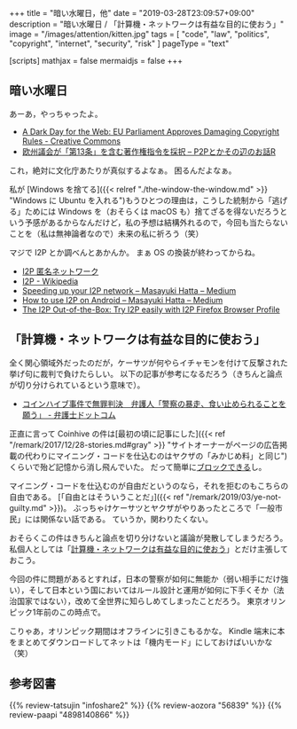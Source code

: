 +++
title = "暗い水曜日，他"
date = "2019-03-28T23:09:57+09:00"
description = "暗い水曜日 / 「計算機・ネットワークは有益な目的に使おう」"
image = "/images/attention/kitten.jpg"
tags = [ "code", "law", "politics", "copyright", "internet", "security", "risk" ]
pageType = "text"

[scripts]
  mathjax = false
  mermaidjs = false
+++

## 暗い水曜日

あーあ，やっちゃったよ。

- [A Dark Day for the Web: EU Parliament Approves Damaging Copyright Rules - Creative Commons](https://creativecommons.org/2019/03/26/a-dark-day-for-the-web-eu-parliament-approves-damaging-copyright-rules/)
- [欧州議会が「第13条」を含む著作権指令を採択 – P2Pとかその辺のお話R](https://p2ptk.org/copyright/1728)

これ，絶対に文化庁あたりが真似するよなぁ。
困るんだよなぁ。

私が [Windows を捨てる]({{< relref "./the-window-the-window.md" >}} "Windows に Ubuntu を入れる")もうひとつの理由は，こうした統制から「逃げる」ためには Windows を（おそらくは macOS も）捨てざるを得ないだろうという予感があるからなんだけど，私の予想は結構外れるので，今回も当たらないことを（私は無神論者なので）未来の私に祈ろう（笑）

マジで I2P とか調べんとあかんか。
まぁ OS の換装が終わってからね。

- [I2P 匿名ネットワーク](https://geti2p.net/ja/)
- [I2P - Wikipedia](https://ja.wikipedia.org/wiki/I2P)
- [Speeding up your I2P network – Masayuki Hatta – Medium](https://medium.com/@mhatta/speeding-up-your-i2p-network-c08ec9de225d)
- [How to use I2P on Android – Masayuki Hatta – Medium](https://medium.com/@mhatta/how-to-use-i2p-on-android-91dd379fdb65?fbclid=IwAR1kckWLLLJv1U_8-FIreYOm0rWJcckV_p_OUpolUFe_BH2G-4voDfDyyxk)
- [The I2P Out-of-the-Box: Try I2P easily with I2P Firefox Browser Profile](https://medium.com/@mhatta/the-i2p-out-of-the-box-try-i2p-easily-with-i2p-firefox-browser-profile-3649ab8e8ff2)

## 「計算機・ネットワークは有益な目的に使おう」

全く関心領域外だったのだが，ケーサツが何やらイチャモンを付けて反撃された挙げ句に裁判で負けたらしい。
以下の記事が参考になるだろう（きちんと論点が切り分けられているという意味で）。

- [コインハイブ事件で無罪判決　弁護人「警察の暴走、食い止められることを願う」 - 弁護士ドットコム](https://www.bengo4.com/c_23/n_9430/)

正直に言って Coinhive の件は[最初の頃に記事にした]({{< ref "/remark/2017/12/28-stories.md#gray" >}} "サイトオーナーがページの広告掲載の代わりにマイニング・コードを仕込むのはヤクザの「みかじめ料」と同じ")くらいで殆ど記憶から消し飛んでいた。
だって簡単に[ブロックできる](https://github.com/keraf/NoCoin "keraf/NoCoin: No Coin is a tiny browser extension aiming to block coin miners such as Coinhive.")し。

マイニング・コードを仕込むのが自由だというのなら，それを拒むのもこちらの自由である。
[「自由とはそういうことだ」]({{< ref "/remark/2019/03/ye-not-guilty.md" >}})。
ぶっちゃけケーサツとヤクザがやりあったところで「一般市民」には関係ない話である。
ていうか，関わりたくない。

おそらくこの件はきちんと論点を切り分けないと議論が発散してしまうだろう。
私個人としては「[計算機・ネットワークは有益な目的に使おう](https://baldanders.info/blog/000581/)」とだけ主張しておこう。

今回の件に問題があるとすれば，日本の警察が如何に無能か（弱い相手にだけ強い），そして日本という国においてはルール設計と運用が如何に下手くそか（法治国家ではない），改めて全世界に知らしめてしまったことだろう。
東京オリンピック1年前のこの時点で。

こりゃあ，オリンピック期間はオフラインに引きこもるかな。
Kindle 端末に本をまとめてダウンロードしてネットは「機内モード」にしておけばいいかな（笑）

## 参考図書

{{% review-tatsujin "infoshare2" %}} <!-- 続・情報共有の未来 -->
{{% review-aozora "56839" %}} <!-- ニャルラトホテプ -->
{{% review-paapi "4898140866" %}} <!-- SETI@homeファンブック -->
